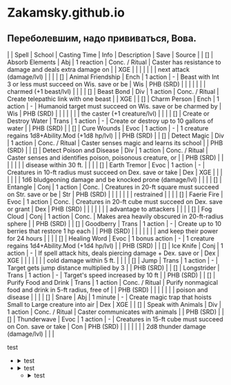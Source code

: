 # Zakamsky.github.io

## Переболевшим, надо прививаться, Вова.



|    |        Spell          |  School |   Casting Time    |         Info          |                         Description                           |  Save |    Source    |
| [] | Absorb Elements       |  Abj    |   1 reaction      |     Conc. / Ritual    | Caster has resistance to damage and deals extra damage on       |       |     XGE      |
|    |                       |         |                   |                       | next attack (damage/lvl)                                      |       |              |
| [] | Animal Friendship     |  Ench   |   1 action        |           -           | Beast with Int 3 or less must succeed on Wis. save or be       |  Wis  |   PHB (SRD)  |
|    |                       |         |                   |                       | charmed (+1 beast/lvl)                                        |       |              |
| [] | Beast Bond            |  Div    |   1 action        |     Conc. / Ritual    | Create telepathic link with one beast                           |       |     XGE      |
| [] | Charm Person          |  Ench   |   1 action        |           -           | Humanoid target must succeed on Wis. save or be charmed by      |  Wis  |   PHB (SRD)  |
|    |                       |         |                   |                       | the caster (+1 creature/lvl)                                  |       |              |
| [] | Create or Destroy Water |  Trans |   1 action        |           -           | Create or destroy up to 10 gallons of water                     |       |   PHB (SRD)  |
| [] | Cure Wounds           |  Evoc   |   1 action        |           -           | 1 creature regains 1d8+Ability.Mod (+1d8 hp/lvl)                |       |   PHB (SRD)  |
| [] | Detect Magic          |  Div    |   1 action        |     Conc. / Ritual    | Caster senses magic and learns its school                       |       |   PHB (SRD)  |
| [] | Detect Poison and Disease | Div |   1 action        |     Conc. / Ritual    | Caster senses and identifies poison, poisonous creature, or     |       |   PHB (SRD)  |
|    |                       |         |                   |                       | disease within 30 ft.                                         |       |              |
| [] | Earth Tremor          |  Evoc   |   1 action        |           -           | Creatures in 10-ft radius must succeed on Dex. save or take     |  Dex  |     XGE      |
|    |                       |         |                   |                       | 1d6 bludgeoning damage and be knocked prone (damage/lvl)        |       |              |
| [] | Entangle              |  Conj   |   1 action        |        Conc.          | Creatures in 20-ft square must succeed on Str. save or be       |  Str  |   PHB (SRD)  |
|    |                       |         |                   |                       | restrained                                                    |       |              |
| [] | Faerie Fire           |  Evoc   |   1 action        |        Conc.          | Creatures in 20-ft cube must succeed on Dex. save or grant      |  Dex  |   PHB (SRD)  |
|    |                       |         |                   |                       | advantage to attackers                                        |       |              |
| [] | Fog Cloud             |  Conj   |   1 action        |        Conc.          | Makes area heavily obscured in 20-ft-radius sphere               |       |   PHB (SRD)  |
| [] | Goodberry             |  Trans  |   1 action        |           -           | Create up to 10 berries that restore 1 hp each                   |       |   PHB (SRD)  |
|    |                       |         |                   |                       | and keep their power for 24 hours                              |       |              |
| [] | Healing Word          |  Evoc   |   1 bonus action  |           -           | 1 creature regains 1d4+Ability.Mod (+1d4 hp/lvl)                |       |   PHB (SRD)  |
| [] | Ice Knife             |  Conj   |   1 action        |           -           | If spell attack hits, deals piercing damage + Dex. save or      |  Dex  |     XGE      |
|    |                       |         |                   |                       | cold damage within 5 ft.                                      |       |              |
| [] | Jump                  |  Trans  |   1 action        |           -           | Target gets jump distance multiplied by 3                       |       |   PHB (SRD)  |
| [] | Longstrider           |  Trans  |   1 action        |           -           | Target's speed increased by 10 ft                              |       |   PHB (SRD)  |
| [] | Purify Food and Drink |  Trans  |   1 action        |     Conc. / Ritual    | Purify nonmagical food and drink in 5-ft radius, free of        |       |   PHB (SRD)  |
|    |                       |         |                   |                       | poison and disease                                            |       |              |
| [] | Snare                 |  Abj    |   1 minute        |           -           | Create magic trap that hoists Small to Large creature into air  |  Dex  |     XGE      |
| [] | Speak with Animals    |  Div    |   1 action        |     Conc. / Ritual    | Caster communicates with animals                               |       |   PHB (SRD)  |
| [] | Thunderwave           |  Evoc   |   1 action        |           -           | Creatures in 15-ft cube must succeed on Con. save or take      |  Con  |   PHB (SRD)  |
|    |                       |         |                   |                       | 2d8 thunder damage (damage/lvl)                                |       |              |



test
- <details>
    <summary>test</summary>
    <p>Epcot is a theme park at Walt Disney World Resort featuring exciting attractions, international pavilions, award-winning fireworks and seasonal special events.</p>
  </details>

- <details>
    <summary>test</summary>
    <p>Epcot is a theme park at Walt Disney World Resort featuring exciting attractions, international pavilions, award-winning fireworks and seasonal special events.</p>
  </details>
  
  - <details>
    <summary>test</summary>
    <p>Epcot is a theme park at Walt Disney World Resort featuring exciting attractions, international pavilions, award-winning fireworks and seasonal special events.</p>
  </details>
